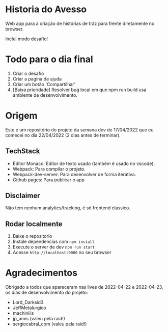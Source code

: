 # Historia do Avesso

Web app para a criação de histórias de tráz para frente diretamente no browser.

Inclui modo desafio!

# Todo para o dia final

1. Criar o desafio
2. Criar a pagina de ajuda
3. Criar um botão 'Compartilhar'
4. [Baixa prioridade] Resolver bug local em que npm run build usa ambiente de desenvolvimento.

# Origem

Este é um repositório do projeto da semana dev de 17/04/2022 que eu comecei no dia 22/04/2022 (2 dias antes de terminar).

## TechStack

- Editor Monaco: Editor de texto usado (também é usado no vscode).
- Webpack: Para compilar o projeto.
- Webpack-dev-server: Para desenvolver de forma iterativa.
- Github pages: Para publicar o app

## Disclaimer

Não tem nenhum analytics/tracking, é só frontend classico.

## Rodar localmente

1. Baixe o repositorio
2. Instale dependencias com `npm install`
3. Execute o server de dev `npm run start`
4. Acesse `http://localhost:9000` no seu browser

# Agradecimentos

Obrigado a todos que apareceram nas lives de 2022-04-22 e 2022-04-23, os dias de desenvolvimento do projeto:

- Lord_Darksid3
- JeffMetalurgico
- machiniiis
- jp_amis (valeu pela raid!)
- sergiocabral_com (valeu pela raid!)